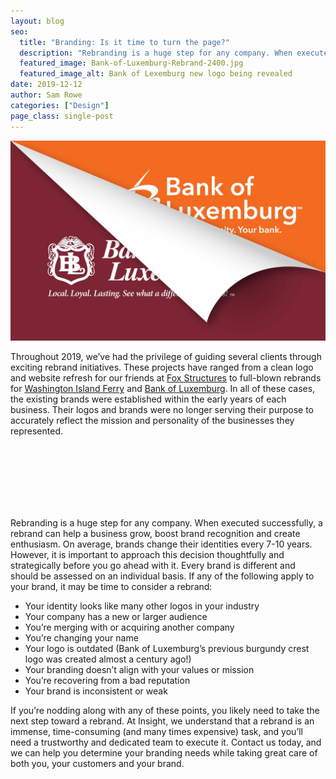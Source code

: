 ```yaml
---
layout: blog
seo:
  title: "Branding: Is it time to turn the page?"
  description: "Rebranding is a huge step for any company. When executed successfully, a rebrand can help a business grow, boost brand recognition, and create enthusiasm. Learn more about when it may be time for a rebrand."
  featured_image: Bank-of-Luxemburg-Rebrand-2400.jpg
  featured_image_alt: Bank of Lexemburg new logo being revealed
date: 2019-12-12
author: Sam Rowe
categories: ["Design"]
page_class: single-post
---
```


![Bank of Lexemburg new logo being revealed](Bank-of-Luxemburg-Rebrand-2400.jpg)

Throughout 2019, we’ve had the privilege of guiding several clients through exciting rebrand initiatives. These projects have ranged from a clean logo and website refresh for our friends at <a href="/work/a-bold-brand-remodel-fox-structures.html">Fox Structures</a> to full-blown rebrands for <a href="/work/rebranding-an-anchored-identity.html">Washington Island Ferry</a> and <a href="/work/bank-of-luxemburg-rebrand.html">Bank of Luxemburg</a>. In all of these cases, the existing brands were established within the early years of each business. Their logos and brands were no longer serving their purpose to accurately reflect the mission and personality of the businesses they represented.

<div class="sliderContainer">
  <div id="slider" class="beer-slider" data-beer-label="After">
    <img src="/img/blog/FoxStructures-NewLogo-2.jpg" alt="">
    <div class="beer-reveal" data-beer-label="Before">
      <img src="/img/blog/FoxStructures-OldLogo-2.jpg" alt="">
    </div>
  </div>
  <div id="slider" class="beer-slider" data-beer-label="After">
    <img src="/img/blog/WIFL-NewLogo.jpg" alt="">
    <div class="beer-reveal" data-beer-label="Before">
      <img src="/img/blog/WIFL-OldLogo.jpg" alt="">
    </div>
  </div>
  <div id="slider" class="beer-slider" data-beer-label="After">
    <img src="/img/blog/BOL-NewLogo-2.jpg" alt="">
    <div class="beer-reveal" data-beer-label="Before">
      <img src="/img/blog/BOL-OldLogo-2.jpg" alt="">
    </div>
  </div>
</div>

Rebranding is a huge step for any company. When executed successfully, a rebrand can help a business grow, boost brand recognition and create enthusiasm. On average, brands change their identities every 7-10 years. However, it is important to approach this decision thoughtfully and strategically before you go ahead with it. Every brand is different and should be assessed on an individual basis. If any of the following apply to your brand, it may be time to consider a rebrand:

- Your identity looks like many other logos in your industry
- Your company has a new or larger audience
- You’re merging with or acquiring another company
- You’re changing your name
- Your logo is outdated (Bank of Luxemburg’s previous burgundy crest logo was created almost a century ago!)
- Your branding doesn’t align with your values or mission
- You’re recovering from a bad reputation
- Your brand is inconsistent or weak

If you’re nodding along with any of these points, you likely need to take the next step toward a rebrand. At Insight, we understand that a rebrand is an immense, time-consuming (and many times expensive) task, and you’ll need a trustworthy and dedicated team to execute it. Contact us today, and we can help you determine your branding needs while taking great care of both you, your customers and your brand.
